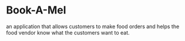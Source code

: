 # Book-A-Mel
 an application that allows customers to make food orders and helps the food vendor know what the customers want to eat.
